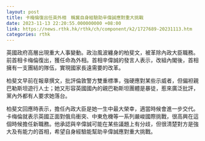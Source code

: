 ```yaml
---
layout: post
title: 卡梅倫復出任英外相　稱冀自身經驗助辛偉誠應對重大挑戰
date: 2023-11-13 22:20:55.000000000 +08:00
link: https://news.rthk.hk/rthk/ch/component/k2/1727689-20231113.htm
categories: rthk
---
```


英國政府高層出現重大人事變動。政治風波纏身的柏斐文，被革除內政大臣職務。前首相卡梅倫復出，獲任命為外相。首相辛偉誠的發言人表示，改組內閣後，首相擁有一支團結的隊伍，實現國家長遠需要的改革。

柏斐文早前在報章撰文，批評倫敦警方雙重標準，強硬應對某些示威者，但偏袒親巴勒斯坦遊行人士；她又形容英國國內的親巴勒斯坦團體是暴徒，惹來廣泛批評，黨內外都有人要求她落台。

柏斐文回應時表示，擔任內政大臣是她一生中最大榮幸，適當時候會進一步交代。卡梅倫就表示英國正面對俄烏衝突、中東危機等一系列嚴峻國際挑戰，很高興在這個時候擔任新職務。他承認與辛偉誠可能在某些議題上有分歧，但很清楚對方是強大及有能力的首相，希望自身經驗能幫助辛偉誠應對重大挑戰。
